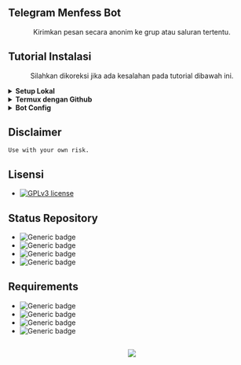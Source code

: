 ## Telegram Menfess Bot
<p align="center"> Kirimkan pesan secara anonim ke grup atau saluran tertentu.

## Tutorial Instalasi
<p align="center"> Silahkan dikoreksi jika ada kesalahan pada tutorial dibawah ini.
<details>
<summary><b>Setup Lokal</b></summary>
<br>

- Unduh aplikasi Termux di Playstore
- Ketik `termux-setup-storage -y`
- Kemudian `pkg upgrade && pkg update`
- Install python dengan `pkg install python`
- Kemudian `pip install telethon`
- Lanjut `pip install --upgrade telethon`
- `cd /sdcard/(namafolder)`
- Run `python bot.py`
</details>

<details>
<summary><b>Termux dengan Github</b></summary>
<br>

- Pastikan program `Git dan SSH` sudah terinstall dengan benar.
- Ketik `git clone https://github.com/raflydtya/menfess-tbot && cd menfess-tbot`
- `python bot.py`
</details>

<details>
<summary><b>Bot Config</b></summary>
<br>

- Siapkan `api_id` dan `api_hash` mu sendiri. Ambil di my.telegram.org
- Kemudian buatlah bot Telegram di [BotFather](https://t.me/botfather)
- Isi pada kolom-kolom yang sesuai
</details>

## Disclaimer
```
Use with your own risk.
```
## Lisensi
- [![GPLv3 license](https://img.shields.io/badge/License-GPLv3-blue.svg)](http://perso.crans.org/besson/LICENSE.html)

## Status Repository
- ![Generic badge](https://img.shields.io/badge/Release-0.0.1-green.svg)
- ![Generic badge](https://img.shields.io/badge/Maintenance-Yes-green.svg)
- ![Generic badge](https://img.shields.io/badge/Status-Public-green.svg)
- ![Generic badge](https://img.shields.io/badge/Template-Yes-green.svg)

## Requirements
- ![Generic badge](https://img.shields.io/badge/Program-Python-black.svg)
- ![Generic badge](https://img.shields.io/badge/Framework-Telethon-black.svg)
- ![Generic badge](https://img.shields.io/badge/Config-TelegramClient-black.svg)
- ![Generic badge](https://img.shields.io/badge/Terminal-Termux-black.svg)

##
<p align="center"><img src="http://ForTheBadge.com/images/badges/made-with-python.svg" />
